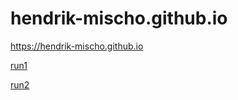 # hendrik-mischo.github.io
https://hendrik-mischo.github.io

[run1](https://github.com/hendrik-mischo/hendrik-mischo.github.io/tree/master/Projects/Black_Friday/Black_Friday.html)

[run2](https://hendrik-mischo.github.io/Projects/Black_Friday/Black_Friday.html)
